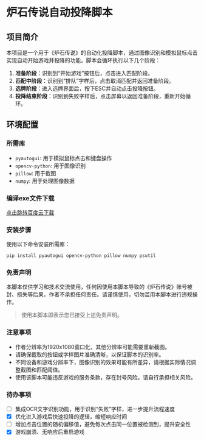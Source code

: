# 炉石传说自动投降脚本

## 项目简介
本项目是一个用于《炉石传说》的自动化投降脚本，通过图像识别和模拟鼠标点击实现自动开始游戏并投降的功能。脚本会循环执行以下几个阶段：
1. **准备阶段**：识别到“开始游戏”按钮后，点击进入匹配阶段。
2. **匹配中阶段**：识别到“排队”字样后，点击取消匹配并返回准备阶段。
3. **选牌阶段**：进入选牌界面后，按下ESC并自动点击投降按钮。
4. **投降结束阶段**：识别到失败字样后，点击屏幕以返回准备阶段，重新开始循环。

## 环境配置

### 所需库
- `pyautogui`: 用于模拟鼠标点击和键盘操作
- `opencv-python`: 用于图像识别
- `pillow`: 用于截图
- `numpy`: 用于处理图像数据

### 编译exe文件下载

[点击跳转百度云下载](https://pan.baidu.com/s/11FjrXz8NLUDGhD6sXe4BWQ?pwd=rqx4)

### 安装步骤
使用以下命令安装所需库：
```bash
pip install pyautogui opencv-python pillow numpy psutil
```
### 免责声明

本脚本仅供学习和技术交流使用，任何因使用本脚本导致的《炉石传说》账号被封、损失等后果，作者不承担任何责任。请谨慎使用，切勿滥用本脚本进行违规操作。

> 使用本脚本即表示您已接受上述免责声明。

### 注意事项

- 作者分辨率为1920x1080窗口化，其他分辨率可能需要重新截图。
- 请确保截取的按钮或字样图片准确清晰，以保证脚本的识别率。
- 不同设备和游戏分辨率下，图像识别的效果可能有所差异，请根据实际情况调整截图和匹配阈值。
- 使用该脚本可能违反游戏的服务条款，存在封号风险。请自行承担相关风险。

### 待办事项

- [ ] 集成OCR文字识别功能，用于识别“失败”字样，进一步提升流程速度
- [x] 优化进入游戏后快速投降的逻辑，缩短响应时间
- [ ] 增加点击位置的随机偏移值，避免每次点击同一位置被检测到，提升安全性
- [x] 游戏崩溃、无响应后重启游戏
